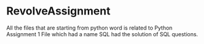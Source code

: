 # RevolveAssignment
All the files that are starting from python word is related to Python Assignment
1 File which had a name SQL had the solution of SQL questions.
